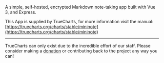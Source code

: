 A simple, self-hosted, encrypted Markdown note-taking app built with Vue 3, and Express.

This App is supplied by TrueCharts, for more information visit the manual: [https://truecharts.org/charts/stable/mininote](https://truecharts.org/charts/stable/mininote)

---

TrueCharts can only exist due to the incredible effort of our staff.
Please consider making a [donation](https://truecharts.org/sponsor) or contributing back to the project any way you can!
